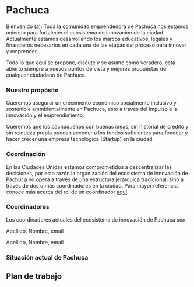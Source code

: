 # Pachuca
Bienvenido (a). Toda la comunidad emprendedora de Pachuca nos estamos uniendo para fortalecer el ecosistema de innovación de la ciudad. Actualmente estamos desarrollando los marcos educativos, legales y financieros necesarios en cada una de las etapas del proceso para innovar y emprender.

Todo lo que aquí se propone, discute y se asume como veradero, está abierto siempre a nuevos puntos de vista y mejores propuestas de cualquier ciudadano de Pachuca.

### Nuestro propósito
Queremos asegurar un crecimiento económico socialmente inclusivo y sostenible ammbientalmente en Pachuca, esto a través del impulso a la innovación y el emprendimiento.

Queremos que los pachuqueños con buenas ideas, sin historial de crédito y sin reiqueza propia puedan acceder a los fondos suficientes para fondear y hacer crecer una empresa tecnológica (Startup) en la ciudad.

### Coordinación
En las Ciudades Unidas estamos comprometidos a descentralizar las decisiones, por esta razón la organización del ecosistema de innovación de Pachuca no opera a través de una estructura jerárquica tradicional, sino a través de dos o más coordinadores en la ciudad. Para mayor referencia, conoce más acerca del rol de un coordinador [aquí](https://github.com/CiudadesUnidas/coordinacion/blob/master/README.md).

### Coordinadores
Los coordinadores actuales del ecosistema de innovación de Pachuca son:

Apellido, Nombre, email

Apellido, Nombre, email

### Situación actual de Pachuca


## Plan de trabajo
